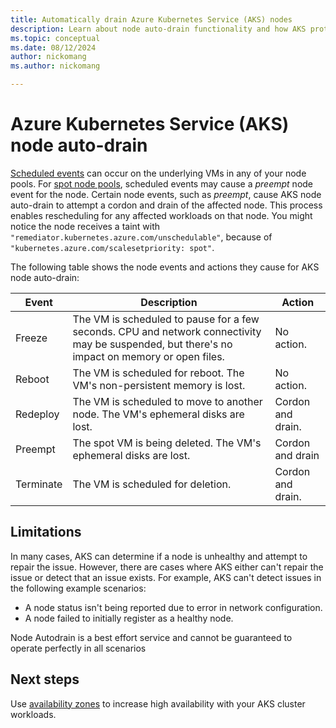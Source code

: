 ```yaml
---
title: Automatically drain Azure Kubernetes Service (AKS) nodes 
description: Learn about node auto-drain functionality and how AKS protects your workloads from scheduled VM maintanence events.
ms.topic: conceptual
ms.date: 08/12/2024
author: nickomang
ms.author: nickomang

---
```


# Azure Kubernetes Service (AKS) node auto-drain
[Scheduled events][scheduled-events] can occur on the underlying VMs in any of your node pools. For [spot node pools][spot-node-pools], scheduled events may cause a *preempt* node event for the node. Certain node events, such as  *preempt*, cause AKS node auto-drain to attempt a cordon and drain of the affected node. This process enables rescheduling for any affected workloads on that node. You might notice the node receives a taint with `"remediator.kubernetes.azure.com/unschedulable"`, because of `"kubernetes.azure.com/scalesetpriority: spot"`.

The following table shows the node events and actions they cause for AKS node auto-drain:

| Event | Description |   Action   |
| --- | --- | --- |
| Freeze | The VM is scheduled to pause for a few seconds. CPU and network connectivity may be suspended, but there's no impact on memory or open files.  | No action. |
| Reboot | The VM is scheduled for reboot. The VM's non-persistent memory is lost. | No action. |
| Redeploy | The VM is scheduled to move to another node. The VM's ephemeral disks are lost. | Cordon and drain. |
| Preempt | The spot VM is being deleted. The VM's ephemeral disks are lost. | Cordon and drain |
| Terminate | The VM is scheduled for deletion.| Cordon and drain. |

## Limitations

In many cases, AKS can determine if a node is unhealthy and attempt to repair the issue. However, there are cases where AKS either can't repair the issue or detect that an issue exists. For example, AKS can't detect issues in the following example scenarios:

* A node status isn't being reported due to error in network configuration.
* A node failed to initially register as a healthy node.

Node Autodrain is a best effort service and cannot be guaranteed to operate perfectly in all scenarios
## Next steps

Use [availability zones][availability-zones] to increase high availability with your AKS cluster workloads.

<!-- LINKS - Internal -->
[availability-zones]: ./availability-zones.md
[vm-updates]: ../virtual-machines/maintenance-and-updates.md
[scheduled-events]: ../virtual-machines/linux/scheduled-events.md
[spot-node-pools]: spot-node-pool.md
